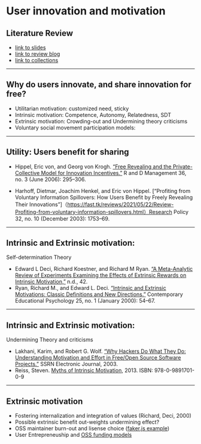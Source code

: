 
# User innovation and motivation
## Literature Review
- [link to slides](https://mark.show/https://raw.githubusercontent.com/jun9/fast/master/_posts/2020-05-25-test-markdown-ppt.md)
- [link to review blog](http://jun9.github.io/fast/categories/#Reviews)
- [link to collections](https://www.zotero.org/groups/4157993/user-innovation/collections/4XA5I8RD)

---

## Why do users innovate, and share innovation for free?

 - Utilitarian motivation: customized need, sticky
 - Intrinsic motivation: Competence, Autonomy, Relatedness, SDT
 - Extrinsic motivation: Crowding-out and Undermining theory criticisms
 - Voluntary social movement participation models:
 
---

## Utility: Users benefit for sharing

- Hippel, Eric von, and Georg von Krogh. [“Free Revealing and the Private-Collective Model for Innovation Incentives.”](https://fast.tk/reviews/2021/05/25/Review-Free-revealing-and-the-private-collective-model-for-innovation-incentives.html) R and D Management 36, no. 3 (June 2006): 295–306. 

- Harhoff, Dietmar, Joachim Henkel, and Eric von Hippel. [“Profiting from Voluntary Information Spillovers: How Users Benefit by Freely Revealing Their Innovations”]（https://fast.tk/reviews/2021/05/22/Review-Profiting-from-voluntary-information-spillovers.html）Research Policy 32, no. 10 (December 2003): 1753–69.

---

## Intrinsic and Extrinsic motivation:


Self-determination Theory


- Edward L Deci, Richard Koestner, and Richard M Ryan. [“A Meta-Analytic Review of Experiments Examining the Effects of Extrinsic Rewards on Intrinsic Motivation,”](https://fast.tk/reviews/2021/05/19/Review-Meta-Analytic-review-of-experiments-examining-effects-extrinsic-rewards-on-intrinsic-motivation.html) n.d., 42.
- Ryan, Richard M., and Edward L. Deci. [“Intrinsic and Extrinsic Motivations: Classic Definitions and New Directions.”](https://fast.tk/reviews/2021/05/18/Review-intrinsic-and-extrinsic-motivation.html) Contemporary Educational Psychology 25, no. 1 (January 2000): 54–67.


---
## Intrinsic and Extrinsic motivation:


Undermining Theory and criticisms

- Lakhani, Karim, and Robert G. Wolf. [“Why Hackers Do What They Do: Understanding Motivation and Effort in Free/Open Source Software Projects.”](https://fast.tk/reviews/2021/05/23/Review-Why-Hacker-do-what-they-do.html) SSRN Electronic Journal, 2003.
- Reiss, Steven. [Myths of Intrinsic Motivation](https://fast.tk/reviews/2021/05/24/Review-Myths-of-intrinsic-motivation.html), 2013. ISBN: 978-0-9891701-0-9

---
## Extrinsic motivation
- Fostering internalization and integration of values (Richard, Deci, 2000)
- Possible extrinsic benefit out-weights undermining effect?
- OSS maintainer burn-out and lisense choice ([faker.js example](https://news.ycombinator.com/item?id=27252066))
- User Entrepreneuship and [OSS funding models](https://github.com/nayafia/lemonade-stand)


